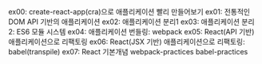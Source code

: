 ex00: create-react-app(cra)으로 애플리케이션 빨리 만들어보기
ex01: 전통적인 DOM API 기반의 애플리케이션
ex02: 애플리케이션 분리1
ex03: 애플리케이션 분리2: ES6 모듈 시스템
ex04: 애플리케이션 번들링: webpack
ex05: React(API 기반) 애플리케이션으로 리팩토링
ex06: React(JSX 기반) 애플리케이션으로 리팩토링: babel(transpile)
ex07: React 기본개념
webpack-practices
babel-practices

